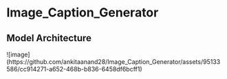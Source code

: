 # Image_Caption_Generator
<h2> Model Architecture </h2> ![image](https://github.com/ankitaanand28/Image_Caption_Generator/assets/95133586/cc914271-a652-468b-b836-6458df6bcff1)
